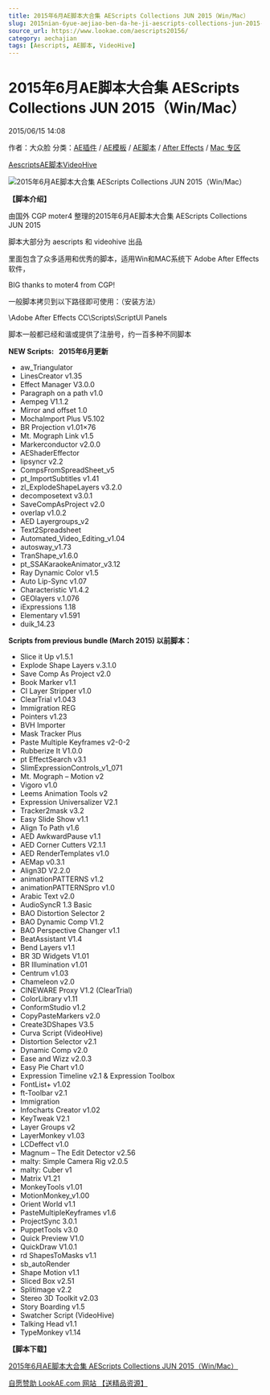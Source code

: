 ```yaml
---
title: 2015年6月AE脚本大合集 AEScripts Collections JUN 2015（Win/Mac）
slug: 2015nian-6yue-aejiao-ben-da-he-ji-aescripts-collections-jun-2015-win-mac
source_url: https://www.lookae.com/aescripts20156/
category: aechajian
tags: [Aescripts, AE脚本, VideoHive]
---
```

# 2015年6月AE脚本大合集 AEScripts Collections JUN 2015（Win/Mac）

2015/06/15 14:08

作者：大众脸
分类：[AE插件](https://www.lookae.com/after-effects/aechajian/) / [AE模板](https://www.lookae.com/after-effects/other-after-effects/) / [AE脚本](https://www.lookae.com/after-effects/aescripts/) / [After Effects](https://www.lookae.com/after-effects/) / [Mac 专区](https://www.lookae.com/mac-osx/)

[Aescripts](https://www.lookae.com/tag/aescripts/)[AE脚本](https://www.lookae.com/tag/ae%e8%84%9a%e6%9c%ac/)[VideoHive](https://www.lookae.com/tag/videohive/)

![2015年6月AE脚本大合集 AEScripts Collections JUN 2015（Win/Mac）](https://www.lookae.com/wp-content/uploads/2015/03/2015AEScripts-.jpg "2015年6月AE脚本大合集 AEScripts Collections JUN 2015（Win/Mac）-LookAE.com")

**【脚本介绍】**

由国外 CGP moter4 整理的2015年6月AE脚本大合集 AEScripts Collections JUN 2015

脚本大部分为 aescripts 和 videohive 出品

里面包含了众多适用和优秀的脚本，适用Win和MAC系统下 Adobe After Effects 软件，

BIG thanks to moter4 from CGP!

一般脚本拷贝到以下路径即可使用：（安装方法）

\Adobe After Effects CC\Scripts\ScriptUI Panels

脚本一般都已经和谐或提供了注册号，约一百多种不同脚本

**NEW Scripts:   2015年6月更新**

* aw\_Triangulator
* LinesCreator v1.35
* Effect Manager V3.0.0
* Paragraph on a path v1.0
* Aempeg V1.1.2
* Mirror and offset 1.0
* MochaImport Plus V5.102
* BR Projection v1.01×76
* Mt. Mograph Link v1.5
* Markerconductor v2.0.0
* AEShaderEffector
* lipsyncr v2.2
* CompsFromSpreadSheet\_v5
* pt\_ImportSubtitles v1.41
* zl\_ExplodeShapeLayers v3.2.0
* decomposetext v3.0.1
* SaveCompAsProject v2.0
* overlap v1.0.2
* AED Layergroups\_v2
* Text2Spreadsheet
* Automated\_Video\_Editing\_v1.04
* autosway\_v1.73
* TranShape\_v1.6.0
* pt\_SSAKaraokeAnimator\_v3.12
* Ray Dynamic Color v1.5
* Auto Lip-Sync v1.07
* Characteristic V1.4.2
* GEOlayers v.1.076
* iExpressions 1.18
* Elementary v1.591
* duik\_14.23

**Scripts from previous bundle (March 2015) 以前脚本：**

* Slice it Up v1.5.1
* Explode Shape Layers v.3.1.0
* Save Comp As Project v2.0
* Book Marker v1.1
* CI Layer Stripper v1.0
* ClearTrial v1.043
* Immigration REG
* Pointers v1.23
* BVH Importer
* Mask Tracker Plus
* Paste Multiple Keyframes v2-0-2
* Rubberize It V1.0.0
* pt EffectSearch v3.1
* SlimExpressionControls\_v1\_071
* Mt. Mograph – Motion v2
* Vigoro v1.0
* Leems Animation Tools v2
* Expression Universalizer V2.1
* Tracker2mask v3.2
* Easy Slide Show v1.1
* Align To Path v1.6
* AED AwkwardPause v1.1
* AED Corner Cutters V2.1.1
* AED RenderTemplates v1.0
* AEMap v0.3.1
* Align3D V2.2.0
* animationPATTERNS v1.2
* animationPATTERNSpro v1.0
* Arabic Text v2.0
* AudioSyncR 1.3 Basic
* BAO Distortion Selector 2
* BAO Dynamic Comp V1.2
* BAO Perspective Changer v1.1
* BeatAssistant V1.4
* Bend Layers v1.1
* BR 3D Widgets V1.01
* BR Illumination v1.01
* Centrum v1.03
* Chameleon v2.0
* CINEWARE Proxy V1.2 (ClearTrial)
* ColorLibrary v1.11
* ConformStudio v1.2
* CopyPasteMarkers v2.0
* Create3DShapes V3.5
* Curva Script (VideoHive)
* Distortion Selector v2.1
* Dynamic Comp v2.0
* Ease and Wizz v2.0.3
* Easy Pie Chart v1.0
* Expression Timeline v2.1 & Expression Toolbox
* FontList+ v1.02
* ft-Toolbar v2.1
* Immigration
* Infocharts Creator v1.02
* KeyTweak V2.1
* Layer Groups v2
* LayerMonkey v1.03
* LCDeffect v1.0
* Magnum – The Edit Detector v2.56
* malty: Simple Camera Rig v2.0.5
* malty: Cuber v1
* Matrix V1.21
* MonkeyTools v1.01
* MotionMonkey\_v1.00
* Orient World v1.1
* PasteMultipleKeyframes v1.6
* ProjectSync 3.0.1
* PuppetTools v3.0
* Quick Preview V1.0
* QuickDraw V1.0.1
* rd ShapesToMasks v1.1
* sb\_autoRender
* Shape Motion v1.1
* Sliced Box v2.51
* Splitimage v2.2
* Stereo 3D Toolkit v2.03
* Story Boarding v1.5
* Swatcher Script (VideoHive)
* Talking Head v1.1
* TypeMonkey v1.14

**【脚本下载】**

[2015年6月AE脚本大合集 AEScripts Collections JUN 2015（Win/Mac）](http://www.ctfile.com/file/100196423)

[自愿赞助 LookAE.com 网站 【送精品资源】](https://www.lookae.com/sponsor/)
